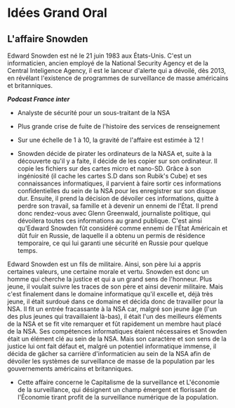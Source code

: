 # Idées Grand Oral

## L'affaire Snowden

Edward Snowden est né le 21 juin 1983 aux États-Unis. C'est un informaticien, ancien employé de la National Security Agency et de la Central Inteligence Agency, il est le lanceur d'alerte qui a dévoilé, dès 2013, en révélant l'existence de programmes de surveillance de masse américains et britanniques.

***Podcast France inter***

- Analyste de sécurité pour un sous-traitant de la NSA

- Plus grande crise de fuite de l'histoire des services de renseignement

- Sur une échelle de 1 à 10, la gravité de l'affaire est estimée à 12 ! 

- Snowden décide de pirater les ordinateurs de la NASA et, suite à la découverte qu'il y a faite, il décide de les copier sur son ordinateur. Il copie les fichiers sur des cartes micro et nano-SD. Grâce à son ingéniosité (il cache les cartes S.D dans son Rubik's Cube) et ses connaissances informatiques, il parvient à faire sortir ces informations confidentielles du sein de la NSA pour les enregistrer sur son disque dur. Ensuite, il prend la décision de dévoiler ces informations, quitte à perdre son travail, sa famille et à devenir un ennemi de l'État. Il prend donc rendez-vous avec Glenn Greenwald, journaliste politique, qui dévoilera toutes ces informations au grand publique. C'est ainsi qu'Edward Snowden fût considéré comme ennemi de l'État Américain et dût fuir en Russie, de laquelle il a obtenu un permis de résidence temporaire, ce qui lui garanti une sécurité en Russie pour quelque temps.

Edward Snowden est un fils de militaire. Ainsi, son père lui a appris certaines valeurs, une certaine morale et vertu. Snowden est donc un homme qui cherche la justice et qui a un grand sens de l'honneur. Plus jeune, il voulait suivre les traces de son père et ainsi devenir militaire. Mais c'est finalement dans le domaine informatique qu'il excelle et, déjà très jeune, il était surdoué dans ce domaine et décida donc de travailler pour la NSA. Il fit un entrée fracassante à la NSA car, malgré son jeune âge (l'un des plus jeunes qui travaillaient là-bas), il était l'un des meilleurs éléments de la NSA et se fit vite remarquer et fût rapidement un membre haut placé de la NSA. Ses compétences informatiques étaient nécessaires et Snowden était un élément clé au sein de la NSA. Mais son caractère et son sens de la justice lui ont fait défaut et, malgré un potentiel informatique immense, il décida de gâcher sa carrière d'informaticien au sein de la NSA afin de dévoiler les systèmes de surveillance de masse de la population par les gouvernements américains et britanniques.

- Cette affaire concerne le Capitalisme de la surveillance et L'économie de la surveillance, qui désignent un champ émergent et florissant de l'Économie tirant profit de la surveillance numérique de la population. 
